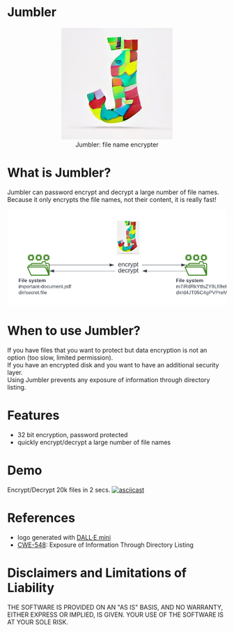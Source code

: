 
# Jumbler

<p align="center"><img src="logo.png" ><br/>Jumbler: file name encrypter</p>

# What is Jumbler?

Jumbler can password encrypt and decrypt a large number of file names.  
Because it only encrypts the file names, not their content, it is really fast!


![jumblr diagram](./diagram.png)

# When to use Jumbler?

If you have files that you want to protect but data encryption is not an option (too slow, limited permission).  
If you have an encrypted disk and you want to have an additional security layer.  
Using Jumbler prevents any exposure of information through directory listing.

# Features

* 32 bit encryption, password protected
* quickly encrypt/decrypt a large number of file names

# Demo

Encrypt/Decrypt 20k files in 2 secs.
[![asciicast](https://asciinema.org/a/dJLaMRIkilPgRoypbSJsiMlaI.svg)](https://asciinema.org/a/dJLaMRIkilPgRoypbSJsiMlaI)

# References
- logo generated with [DALL·E mini](https://dallemini.com/)
- [CWE-548](https://cwe.mitre.org/data/definitions/548.html): Exposure of Information Through Directory Listing 

# Disclaimers and Limitations of Liability

THE SOFTWARE IS PROVIDED ON AN "AS IS" BASIS, AND NO WARRANTY, EITHER EXPRESS OR IMPLIED, IS GIVEN. YOUR USE OF THE SOFTWARE IS AT YOUR SOLE RISK. 

